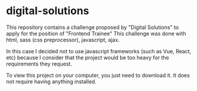 # digital-solutions
This repository contains a challenge proposed by "Digital Solutions" to apply for the position of "Frontend Trainee"
This challenge was done with html, sass (css preprocessor), javascript, ajax.

In this case I decided not to use javascript frameworks (such as Vue, React, etc) because I consider that the project would be too heavy for the requirements they request.

To view this project on your computer, you just need to download it. It does not require having anything installed.

